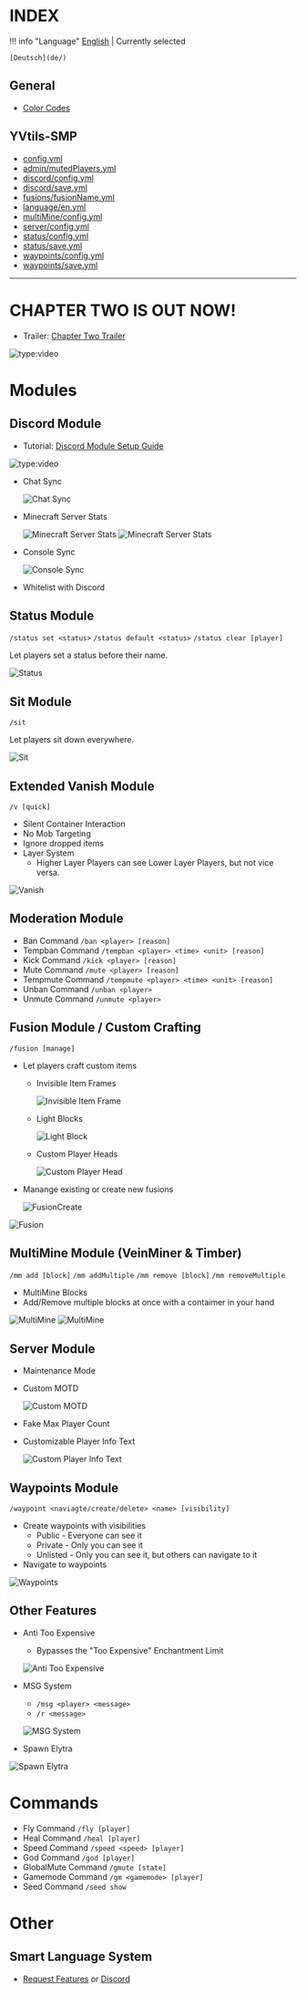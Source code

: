 # INDEX

!!! info "Language"
    [English](/) | Currently selected

    [Deutsch](de/)

## General

- [Color Codes](colorcode.md)

## YVtils-SMP

- [config.yml](smp/config.yml.md)
- [admin/mutedPlayers.yml](smp/admin/mutedPlayers.yml.md)
- [discord/config.yml](smp/discord/config.yml.md)
- [discord/save.yml](smp/discord/save.yml.md)
- [fusions/fusionName.yml](smp/fusions/fusionName.yml.md)
- [language/en.yml](smp/language/en.yml.md)
- [multiMine/config.yml](smp/multiMine/config.yml.md)
- [server/config.yml](smp/server/config.yml.md)
- [status/config.yml](smp/status/config.yml.md)
- [status/save.yml](smp/status/save.yml.md)
- [waypoints/config.yml](smp/waypoints/config.yml.md)
- [waypoints/save.yml](smp/waypoints/save.yml.md)

---

# CHAPTER TWO IS OUT NOW!

- Trailer: [Chapter Two Trailer](https://youtu.be/gQi54Pd_SWE)

![type:video](https://www.youtube.com/embed/gQi54Pd_SWE)

# Modules

## Discord Module

- Tutorial: [Discord Module Setup Guide](https://youtu.be/YQiYSjEcdMk)

![type:video](https://www.youtube.com/embed/YQiYSjEcdMk)

- Chat Sync
  
  ![Chat Sync](../assets/Discord_ChatSync.png)
- Minecraft Server Stats
  
    ![Minecraft Server Stats](../assets/Discord_DescStats.png)
    ![Minecraft Server Stats](../assets/Discord_ChannelStats.png)
- Console Sync

    ![Console Sync](../assets/Discord_ConsoleSync.png)
- Whitelist with Discord

## Status Module

`/status set <status>`
`/status default <status>`
`/status clear [player]`

Let players set a status before their name.

![Status](../assets/Status.png)

## Sit Module

`/sit`

Let players sit down everywhere.

![Sit](../assets/Sit.png)

## Extended Vanish Module

`/v [quick]`

- Silent Container Interaction
- No Mob Targeting
- Ignore dropped items
- Layer System
  - Higher Layer Players can see Lower Layer Players, but not vice versa.
  
![Vanish](../assets/Vanish.png)

## Moderation Module

- Ban Command `/ban <player> [reason]`
- Tempban Command `/tempban <player> <time> <unit> [reason]`
- Kick Command `/kick <player> [reason]`
- Mute Command `/mute <player> [reason]`
- Tempmute Command `/tempmute <player> <time> <unit> [reason]`
- Unban Command `/unban <player>`
- Unmute Command `/unmute <player>`

## Fusion Module / Custom Crafting

`/fusion [manage]`

- Let players craft custom items
  - Invisible Item Frames

    ![Invisible Item Frame](../assets/Fusion_INVISFRAME.png)

  - Light Blocks

    ![Light Block](../assets/Fusion_LIGHTBLOCK.png)

  - Custom Player Heads

    ![Custom Player Head](../assets/Fusion_CUSTOMHEAD.png)

- Manange existing or create new fusions

  ![FusionCreate](../assets/Fusion_Create.png)

![Fusion](../assets/FusionInv.png)

## MultiMine Module (VeinMiner & Timber)

`/mm add [block]`
`/mm addMultiple`
`/mm remove [block]`
`/mm removeMultiple`

- MultiMine Blocks
- Add/Remove multiple blocks at once with a contaimer in your hand

![MultiMine](../assets/MultiMine.gif)
![MultiMine](../assets/MultiMine2.gif)

## Server Module

- Maintenance Mode
- Custom MOTD
  
  ![Custom MOTD](../assets/ServerList.png)
- Fake Max Player Count
- Customizable Player Info Text

    ![Custom Player Info Text](../assets/ServerInfo.png)

## Waypoints Module

`/waypoint <naviagte/create/delete> <name> [visibility]`

- Create waypoints with visibilities
  - Public - Everyone can see it
  - Private - Only you can see it
  - Unlisted - Only you can see it, but others can navigate to it
- Navigate to waypoints

![Waypoints](../assets/Waypoint.png)

## Other Features

- Anti Too Expensive
  - Bypasses the "Too Expensive" Enchantment Limit

  ![Anti Too Expensive](../assets/AntiTooExpensive.png)

- MSG System
  - `/msg <player> <message>`
  - `/r <message>`

  ![MSG System](../assets/MSG.png)

- Spawn Elytra

![Spawn Elytra](../assets/SpawnElytra.png)

# Commands
- Fly Command `/fly [player]`
- Heal Command `/heal [player]`
- Speed Command `/speed <speed> [player]`
- God Command `/god [player]`
- GlobalMute Command `/gmute [state]`
- Gamemode Command `/gm <gamemode> [player]`
- Seed Command `/seed show`

# Other

## Smart Language System

- [Request Features](https://github.com/YV-Network/YVtils-SMP/issues/new?assignees=&labels=feature+request&template=feature_request.md&title=) or
[Discord](https://discord.gg/qHpMsduU7p)
